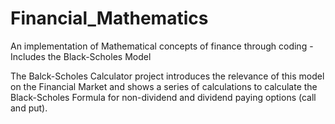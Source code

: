 # Financial_Mathematics
An implementation of Mathematical concepts of finance through coding - Includes the Black-Scholes Model


The Balck-Scholes Calculator project introduces the relevance of this model on the Financial Market and shows a series of calculations to calculate the 
Black-Scholes Formula for non-dividend and dividend paying options (call and put).
